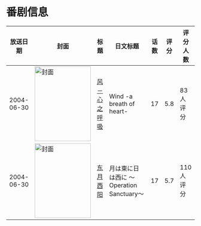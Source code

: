 # 番剧信息

|放送日期|封面|标题|日文标题|话数|评分|评分人数|
|---|---|---|---|---|---|---|
|2004-06-30|<img src="https://lain.bgm.tv/pic/cover/c/be/a6/6609_422O7.jpg" alt="封面" style="width:150px;height:200px;object-fit:cover;">|[风－心之呼吸](https://bangumi.tv/subject/6609)|Wind -a breath of heart-|17|5.8|83人评分|
|2004-06-30|<img src="https://lain.bgm.tv/pic/cover/c/18/46/22988_9RGrz.jpg" alt="封面" style="width:150px;height:200px;object-fit:cover;">|[东月西阳](https://bangumi.tv/subject/22988)|月は東に日は西に 〜Operation Sanctuary〜|17|5.7|110人评分|
